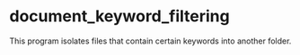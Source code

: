 # document_keyword_filtering
This program isolates files that contain certain keywords into another folder.
